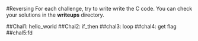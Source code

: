 #Reversing
For each challenge, try to write write the C code. You can check your solutions in the **writeups** directory.

##Chal1: hello_world
##Chal2: if_then
##chal3: loop
##chal4: get flag
##chal5:fd
